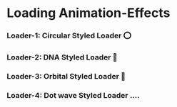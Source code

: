 # Loading Animation-Effects

### Loader-1: Circular Styled Loader ⭕

### Loader-2: DNA Styled Loader 🧬

### Loader-3: Orbital Styled Loader 💫

### Loader-4: Dot wave Styled Loader ....

